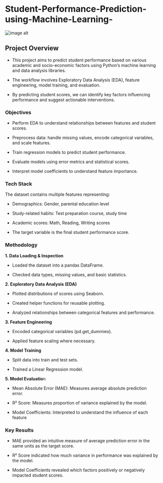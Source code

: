 # Student-Performance-Prediction-using-Machine-Learning-
![image alt](https://updategadh.com/wp-content/uploads/2024/06/Student-Performance-Prediction.png)
## Project Overview
 - This project aims to predict student performance based on various academic and socio-economic factors using Python’s machine learning and data analysis libraries.

 - The workflow involves Exploratory Data Analysis (EDA), feature engineering, model training, and evaluation.

 - By predicting student scores, we can identify key factors influencing performance and suggest actionable interventions.

### Objectives
 - Perform EDA to understand relationships between features and student scores.

 - Preprocess data: handle missing values, encode categorical variables, and scale features.

 - Train regression models to predict student performance.

 - Evaluate models using error metrics and statistical scores.

 - Interpret model coefficients to understand feature importance.

### Tech Stack
The dataset contains multiple features representing:

 - Demographics: Gender, parental education level

 - Study-related habits: Test preparation course, study time

 - Academic scores: Math, Reading, Writing scores

 - The target variable is the final student performance score.

### Methodology
**1. Data Loading & Inspection**

 - Loaded the dataset into a pandas DataFrame.

 - Checked data types, missing values, and basic statistics.

**2. Exploratory Data Analysis (EDA)**

 - Plotted distributions of scores using Seaborn.

 - Created helper functions for reusable plotting.

 - Analyzed relationships between categorical features and performance.

**3. Feature Engineering**

 - Encoded categorical variables (pd.get_dummies).

 - Applied feature scaling where necessary.

**4. Model Training**

 - Split data into train and test sets.

 - Trained a Linear Regression model.

**5. Model Evaluatio**n

 - Mean Absolute Error (MAE): Measures average absolute prediction error.

 - R² Score: Measures proportion of variance explained by the model.

 - Model Coefficients: Interpreted to understand the influence of each feature

### Key Results

 - MAE provided an intuitive measure of average prediction error in the same units as the target score.

 - R² Score indicated how much variance in performance was explained by the model.

 - Model Coefficients revealed which factors positively or negatively impacted student scores.

